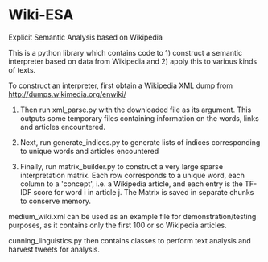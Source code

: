 # Wiki-ESA
Explicit Semantic Analysis based on Wikipedia

This is a python library which contains code to 1) construct a semantic interpreter based on data from Wikipedia and 2) apply this to various kinds of texts.

To construct an interpreter, first obtain a Wikipedia XML dump from http://dumps.wikimedia.org/enwiki/

1) Then run xml_parse.py with the downloaded file as its argument. This outputs some temporary files containing information on the words, links and articles encountered.

2) Next, run generate_indices.py to generate lists of indices corresponding to unique words and articles encountered

3) Finally, run matrix_builder.py to construct a very large sparse interpretation matrix. Each row corresponds to a unique word, each column to a 'concept', i.e. a Wikipedia article, and each entry is the TF-IDF score for word i in article j. The Matrix is saved in separate chunks to conserve memory.

medium_wiki.xml can be used as an example file for demonstration/testing purposes, as it contains only the first 100 or so Wikipedia articles.

cunning_linguistics.py then contains classes to perform text analysis and harvest tweets for analysis.